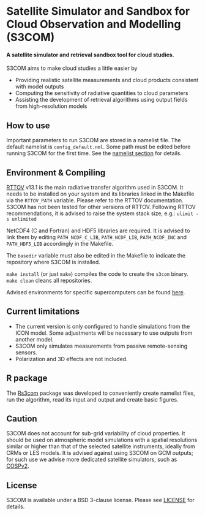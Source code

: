 
# Satellite Simulator and Sandbox for Cloud Observation and Modelling (S3COM)

#### A satellite simulator and retrieval sandbox tool for cloud studies. 

S3COM aims to make cloud studies a little easier by
- Providing realistic satellite measurements and cloud products consistent with model outputs
- Computing the sensitivity of radiative quantities to cloud parameters
- Assisting the development of retrieval algorithms using output fields from high-resolution models

## How to use

Important parameters to run S3COM are stored in a namelist file. The default namelist is `config_default.nml`. Some path must be edited before running S3COM for the first time. See the [namelist section](namelist.md) for details.

## Environment & Compiling

[RTTOV](https://nwp-saf.eumetsat.int/site/software/rttov) v13.1 is the main radiative transfer algorithm used in S3COM. It needs to be installed on your system and its libraries linked in the Makefile via the `RTTOV_PATH` variable. Please refer to the RTTOV documentation. S3COM has not been tested for other versions of RTTOV. Following RTTOV recommendations, it is advised to raise the system stack size, e.g.: `ulimit -s unlimited` 

NetCDF4 (C and Fortran) and HDF5 libraries are required. It is advised to link them by editing `PATH_NCDF_C_LIB`, `PATH_NCDF_LIB`, `PATH_NCDF_INC` and `PATH_HDF5_LIB` accordingly in the Makefile. 

The `basedir` variable must also be edited in the Makefile to indicate the repository where S3COM is installed.

 `make install` (or just `make`) compiles the code to create the `s3com` binary. `make clean` cleans all repositories.

Advised environments for specific supercomputers can be found [here](Environment.md).

## Current limitations

- The current version is only configured to handle simulations from the ICON model. Some adjustments will be necessary to use outputs from another model. 
- S3COM only simulates measurements from passive remote-sensing sensors.
- Polarization and 3D effects are not included.

## R package

The [Rs3com](https://github.com/odrans/Rs3com) package was developed to conveniently create namelist files, run the algorithm, read its input and output and create basic figures.

## Caution

S3COM does not account for sub-grid variability of cloud properties. It should be used on atmospheric model simulations with a spatial resolutions similar or higher than that of the selected satellite instruments, ideally from CRMs or LES models. It is advised against using S3COM on GCM outputs; for such use we advise more dedicated satellite simulators, such as [COSPv2](https://github.com/CFMIP/COSPv2.0). 

## License

S3COM is available under a BSD 3-clause license.
Please see [LICENSE](LICENSE) for details.

